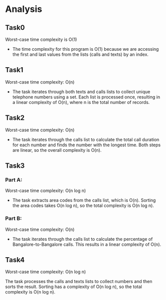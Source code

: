 # Analysis

## Task0

Worst-case time complexity is O(1)

- The time complexity for this program is O(1) because we are accessing the first and last values from the lists (calls and texts) by an index.

## Task1

Worst-case time complexity: O(n)

- The task iterates through both texts and calls lists to collect unique telephone numbers using a set. Each list is processed once, resulting in a linear complexity of O(n), where n is the total number of records.

## Task2

Worst-case time complexity: O(n)

- The task iterates through the calls list to calculate the total call duration for each number and finds the number with the longest time. Both steps are linear, so the overall complexity is O(n).

## Task3

### Part A:
Worst-case time complexity: O(n log n)

- The task extracts area codes from the calls list, which is O(n). Sorting the area codes takes O(n log n), so the total complexity is O(n log n).

### Part B:
Worst-case time complexity: O(n)

- The task iterates through the calls list to calculate the percentage of Bangalore-to-Bangalore calls. This results in a linear complexity of O(n).

## Task4
Worst-case time complexity: O(n log n)

The task processes the calls and texts lists to collect numbers and then sorts the result. Sorting has a complexity of O(n log n), so the total complexity is O(n log n).
